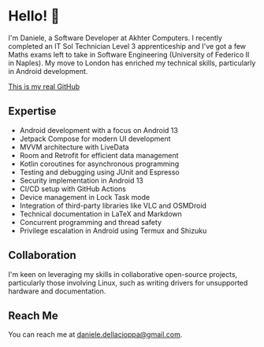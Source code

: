# Hello! 👋

I'm Daniele, a Software Developer at Akhter Computers. I recently completed an IT Sol Technician Level 3 apprenticeship and I've got a few Maths exams left to take in Software Engineering (University of Federico II in Naples). My move to London has enriched my technical skills, particularly in Android development.

[This is my real GitHub](http://daniele.dellacioppa.io)

## Expertise

- Android development with a focus on Android 13
- Jetpack Compose for modern UI development
- MVVM architecture with LiveData
- Room and Retrofit for efficient data management
- Kotlin coroutines for asynchronous programming
- Testing and debugging using JUnit and Espresso
- Security implementation in Android 13
- CI/CD setup with GitHub Actions
- Device management in Lock Task mode
- Integration of third-party libraries like VLC and OSMDroid
- Technical documentation in LaTeX and Markdown
- Concurrent programming and thread safety
- Privilege escalation in Android using Termux and Shizuku

## Collaboration

I'm keen on leveraging my skills in collaborative open-source projects, particularly those involving Linux, such as writing drivers for unsupported hardware and documentation.

## Reach Me

You can reach me at daniele.dellacioppa@gmail.com.

<!---
devendetes/devendetes is a ✨ special ✨ repository because its `README.md` (this file) appears on your GitHub profile.
You can click the Preview link to take a look at your changes.
--->

